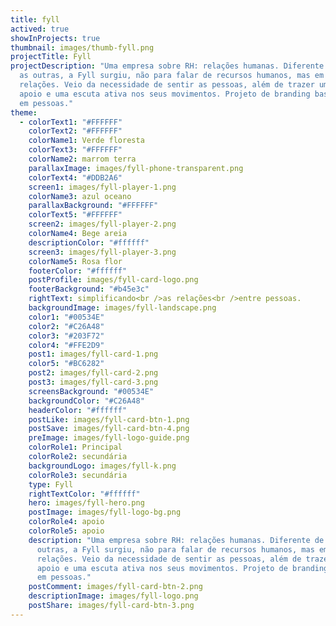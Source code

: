 ```yaml
---
title: fyll
actived: true
showInProjects: true
thumbnail: images/thumb-fyll.png
projectTitle: Fyll
projectDescription: "Uma empresa sobre RH: relações humanas. Diferente de todas
  as outras, a Fyll surgiu, não para falar de recursos humanos, mas em
  relações. Veio da necessidade de sentir as pessoas, além de trazer um
  apoio e uma escuta ativa nos seus movimentos. Projeto de branding baseado
  em pessoas."
theme:
  - colorText1: "#FFFFFF"
    colorText2: "#FFFFFF"
    colorName1: Verde floresta
    colorText3: "#FFFFFF"
    colorName2: marrom terra
    parallaxImage: images/fyll-phone-transparent.png
    colorText4: "#DDB2A6"
    screen1: images/fyll-player-1.png
    colorName3: azul oceano
    parallaxBackground: "#FFFFFF"
    colorText5: "#FFFFFF"
    screen2: images/fyll-player-2.png
    colorName4: Bege areia
    descriptionColor: "#ffffff"
    screen3: images/fyll-player-3.png
    colorName5: Rosa flor
    footerColor: "#ffffff"
    postProfile: images/fyll-card-logo.png
    footerBackground: "#b45e3c"
    rightText: simplificando<br />as relações<br />entre pessoas.
    backgroundImage: images/fyll-landscape.png
    color1: "#00534E"
    color2: "#C26A48"
    color3: "#203F72"
    color4: "#FFE2D9"
    post1: images/fyll-card-1.png
    color5: "#BC6282"
    post2: images/fyll-card-2.png
    post3: images/fyll-card-3.png
    screensBackground: "#00534E"
    backgroundColor: "#C26A48"
    headerColor: "#ffffff"
    postLike: images/fyll-card-btn-1.png
    postSave: images/fyll-card-btn-4.png
    preImage: images/fyll-logo-guide.png
    colorRole1: Principal
    colorRole2: secundária
    backgroundLogo: images/fyll-k.png
    colorRole3: secundária
    type: Fyll
    rightTextColor: "#ffffff"
    hero: images/fyll-hero.png
    postImage: images/fyll-logo-bg.png
    colorRole4: apoio
    colorRole5: apoio
    description: "Uma empresa sobre RH: relações humanas. Diferente de todas as
      outras, a Fyll surgiu, não para falar de recursos humanos, mas em
      relações. Veio da necessidade de sentir as pessoas, além de trazer um
      apoio e uma escuta ativa nos seus movimentos. Projeto de branding baseado
      em pessoas."
    postComment: images/fyll-card-btn-2.png
    descriptionImage: images/fyll-logo.png
    postShare: images/fyll-card-btn-3.png
---
```


